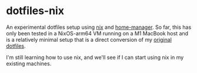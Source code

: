 # dotfiles-nix

An experimental dotfiles setup using [nix](https://nixos.org) and
[home-manager](https://github.com/nix-community/home-manager). So far, this has only been tested in a
NixOS-arm64 VM running on a M1 MacBook host and is a relatively minimal setup that is a direct
conversion of my [original dotfiles](https://github.com/alexxyu/dotfiles).

I'm still learning how to use nix, and we'll see if I can start using nix in my existing machines.

